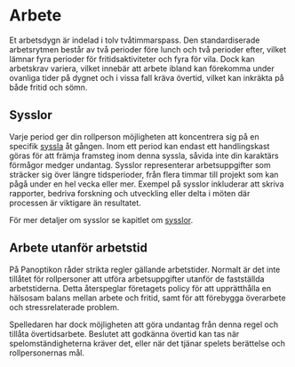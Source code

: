 # Arbete

Et arbetsdygn är indelad i tolv tvåtimmarspass. Den standardiserade arbetsrytmen består av två perioder före lunch och två perioder efter, vilket lämnar fyra perioder för fritidsaktiviteter och fyra för vila. Dock kan arbetskrav variera, vilket innebär att arbete ibland kan förekomma under ovanliga tider på dygnet och i vissa fall kräva övertid, vilket kan inkräkta på både fritid och sömn.

## Sysslor

Varje period ger din rollperson möjligheten att koncentrera sig på en specifik [syssla](/work-tasks.md) åt gången. Inom ett period kan endast ett handlingskast göras för att främja framsteg inom denna syssla, såvida inte din karaktärs förmågor medger undantag. Sysslor representerar arbetsuppgifter som sträcker sig över längre tidsperioder, från flera timmar till projekt som kan pågå under en hel vecka eller mer. Exempel på sysslor inkluderar att skriva rapporter, bedriva forskning och utveckling eller delta i möten där processen är viktigare än resultatet.

För mer detaljer om sysslor se kapitlet om [sysslor](/work-tasks.md).

## Arbete utanför arbetstid

På Panoptikon råder strikta regler gällande arbetstider. Normalt är det inte tillåtet för rollpersoner att utföra arbetsuppgifter utanför de fastställda arbetstiderna. Detta återspeglar företagets policy för att upprätthålla en hälsosam balans mellan arbete och fritid, samt för att förebygga överarbete och stressrelaterade problem.

Spelledaren har dock möjligheten att göra undantag från denna regel och tillåta övertidsarbete. Beslutet att godkänna övertid kan tas när spelomständigheterna kräver det, eller när det tjänar spelets berättelse och rollpersonernas mål.

